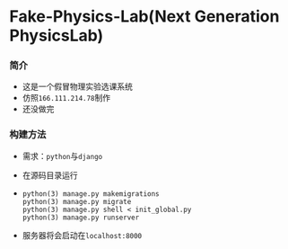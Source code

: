 # Fake-Physics-Lab(Next Generation PhysicsLab)

### 简介

* 这是一个假冒物理实验选课系统
* 仿照`166.111.214.78`制作
* 还没做完

### 构建方法

* 需求：`python`与`django`

* 在源码目录运行

* ````shell
  python(3) manage.py makemigrations
  python(3) manage.py migrate
  python(3) manage.py shell < init_global.py
  python(3) manage.py runserver
  ````

* 服务器将会启动在`localhost:8000`